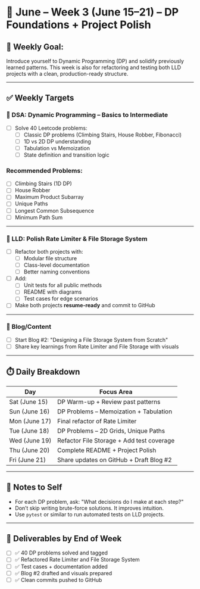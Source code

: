 # 📅 June – Week 3 (June 15–21) – DP Foundations + Project Polish

## 🎯 Weekly Goal:
Introduce yourself to Dynamic Programming (DP) and solidify previously learned patterns. This week is also for refactoring and testing both LLD projects with a clean, production-ready structure.

---

## ✅ Weekly Targets

### 🔹 DSA: Dynamic Programming – Basics to Intermediate

- [ ] Solve 40 Leetcode problems:
  - [ ] Classic DP problems (Climbing Stairs, House Robber, Fibonacci)
  - [ ] 1D vs 2D DP understanding
  - [ ] Tabulation vs Memoization
  - [ ] State definition and transition logic

### Recommended Problems:
- [ ] Climbing Stairs (1D DP)
- [ ] House Robber
- [ ] Maximum Product Subarray
- [ ] Unique Paths
- [ ] Longest Common Subsequence
- [ ] Minimum Path Sum

---

### 🔹 LLD: Polish Rate Limiter & File Storage System

- [ ] Refactor both projects with:
  - [ ] Modular file structure
  - [ ] Class-level documentation
  - [ ] Better naming conventions
- [ ] Add:
  - [ ] Unit tests for all public methods
  - [ ] README with diagrams
  - [ ] Test cases for edge scenarios

- [ ] Make both projects **resume-ready** and commit to GitHub

---

### 🔹 Blog/Content

- [ ] Start Blog #2: "Designing a File Storage System from Scratch"
- [ ] Share key learnings from Rate Limiter and File Storage with visuals

---

## ⏱️ Daily Breakdown

| Day       | Focus Area                                     |
|-----------|------------------------------------------------|
| Sat (June 15)  | DP Warm-up + Review past patterns             |
| Sun (June 16)  | DP Problems – Memoization + Tabulation        |
| Mon (June 17)  | Final refactor of Rate Limiter                |
| Tue (June 18)  | DP Problems – 2D Grids, Unique Paths          |
| Wed (June 19)  | Refactor File Storage + Add test coverage     |
| Thu (June 20)  | Complete README + Project Polish              |
| Fri (June 21)  | Share updates on GitHub + Draft Blog #2       |

---

## 🧠 Notes to Self

- For each DP problem, ask: "What decisions do I make at each step?"
- Don’t skip writing brute-force solutions. It improves intuition.
- Use `pytest` or similar to run automated tests on LLD projects.

---

## 📌 Deliverables by End of Week

- [ ] ✅ 40 DP problems solved and tagged
- [ ] ✅ Refactored Rate Limiter and File Storage System
- [ ] ✅ Test cases + documentation added
- [ ] ✅ Blog #2 drafted and visuals prepared
- [ ] ✅ Clean commits pushed to GitHub